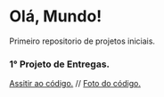 # Olá, Mundo!
 Primeiro repositorio de projetos iniciais.
 
 ### 1° Projeto de Entregas.
  [Assitir ao código.](https://www.youtube.com/watch?v=1C7D0YLIIYE) //
  [Foto do código.](https://drive.google.com/file/d/1A4r4gkEEKXSLCV5s0kIwfUV0qY5fQ8se/view?usp=sharing)
